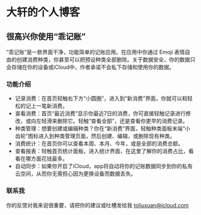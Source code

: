 # 大轩的个人博客
## 很高兴你使用“乖记账”

“乖记账”是一款界面干净，功能简单的记账应用。在应用中你通过 Emoji 表情自由的创建消费种类，你甚至可以把预设种类全部删除。关于数据安全，你的数据只会存储在你的设备或iCloud中，作者承诺不会私下存储和使用你的数据。 

### 功能介绍

- 记录消费：在首页轻触右下方“小圆圈”，进入到“新消费”界面，你就可以和轻松的记上一笔新消费。
- 查看消费：首页“最近消费”显示你最近7日的消费，你可直接轻触记录进行修改，或向左轻滑来删除它。轻触“查看全部”，还是查看你更早的消费记录。
- 种类管理：想要创建或编辑种类？你在“新消费”界面，轻触种类面板末端“小齿轮”图标进入到种类管理页面，然后创建、编辑，或删除现有种类。
- 消费统计：在首页你可以查看本周、本月、今年，或是全部的消费总额。
- 查看报表：轻触首页统计面板，进入统计界面，在这里了解你的消费占比，看看在哪方面花钱最多。
- 自动同步：如果你开启了iCloud，app将自动将你的记账数据同步到你的私有云空间，从而你无需担心因为更换设备而数据丢失。

### 联系我
你的反馈对我来说很重要，请把你的建议或吐槽发给我 toliuxuan@icloud.com
